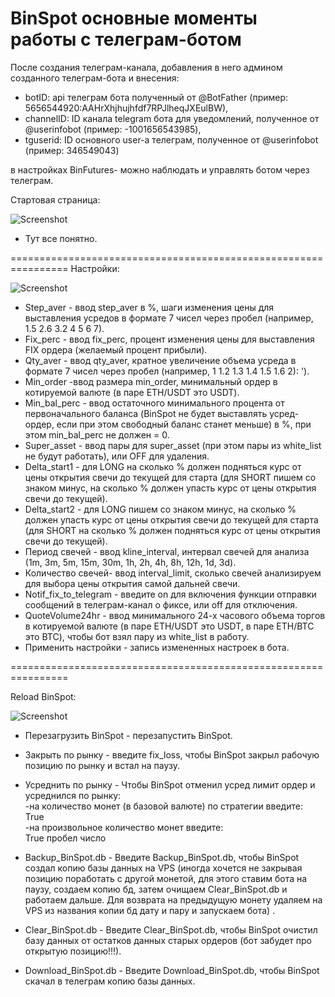 # BinSpot основные моменты работы с телеграм-ботом

После создания телеграм-канала, добавления в него админом созданного телеграм-бота и внесения:
- botID: api телеграм бота полученный от @BotFather (пример: 5656544920:AAHrXhjhujhfdf7RPJlheqJXEulBW),
- channelID: ID канала telegram бота для уведомлений, полученное от @userinfobot (пример: -1001656543985),
- tguserid: ID основного user-a телеграм, полученное от @userinfobot (пример: 346549043)

в настройках BinFutures- можно наблюдать и управлять ботом через телеграм.

  Стартовая страница:

![Screenshot](https://github.com/ebot732/BinSpot/blob/main/screenshots/StartBinSpot.png)

-  Тут все понятно.

================================================================
  Настройки:

![Screenshot](https://github.com/ebot732/BinSpot/blob/main/screenshots/НастройкиBinSpot.png)

- Step_aver - ввод step_aver в %, шаги изменения цены для выставления усредов в формате 7 чисел через пробел (например, 1.5 2.6 3.2 4 5 6 7).  
- Fix_perc - ввод fix_perc, процент изменения цены для выставления FIX ордера (желаемый процент прибыли).  
- Qty_aver - ввод qty_aver, кратное увеличение объема усреда в формате 7 чисел через пробел (например, 1 1.2 1.3 1.4 1.5 1.6 2):  ').  
- Min_order -ввод размера min_order, минимальный ордер в котируемой валюте (в паре ETH/USDT это USDT).  
- Min_bal_perc - ввод остаточного минимального процента от первоначального баланса (BinSpot не будет выставлять усред-ордер, если при этом свободный баланс станет меньше) в %, при этом min_bal_perc не должен = 0.  
- Super_asset - ввод пары для super_asset (при этом пары из white_list не будут работать), или OFF для удаления.  
- Delta_start1 - для LONG на сколько % должен подняться курс от цены открытия свечи до текущей для старта (для SHORT пишем со знаком минус, на сколько % должен упасть курс от цены открытия свечи до текущей).  
- Delta_start2 - для LONG пишем со знаком минус, на сколько % должен упасть курс от цены открытия свечи до текущей для старта (для SHORT на сколько % должен подняться курс от цены открытия свечи до текущей).  
- Период свечей - ввод kline_interval, интервал свечей для анализа (1m, 3m, 5m, 15m, 30m, 1h, 2h, 4h, 8h, 12h, 1d, 3d).  
- Количество свечей- ввод interval_limit, сколько свечей анализируем для выбора цены открытия самой дальней свечи.  
- Notif_fix_to_telegram - введите on для включения функции отправки сообщений в телеграм-канал о фиксе, или off для отключения.  
- QuoteVolume24hr - ввод минимального 24-х часового объема торгов в котируемой валюте (в паре ETH/USDT это USDT, в паре ETH/BTC это BTC), чтобы бот взял пару из white_list в работу.  
- Применить настройки - запись измененных настроек в бота.  

================================================================

  Reload BinSpot:

![Screenshot](https://github.com/ebot732/BinSpot/blob/main/screenshots/ReloadBinSpot.png)

- Перезагрузить BinSpot - перезапустить BinSpot.  
- Закрыть по рынку - введите fix_loss, чтобы BinSpot закрыл рабочую позицию по рынку и встал на паузу.  
- Усреднить по рынку - Чтобы BinSpot отменил усред лимит ордер и усреднился по рынку:  
-на количество монет (в базовой валюте) по стратегии введите:  
  True  
-на произвольное количество монет введите:  
  True пробел число  
  
- Backup_BinSpot.db - Введите Backup_BinSpot.db, чтобы BinSpot создал копию базы данных на  VPS (иногда хочется не закрывая позицию поработать с другой монетой, для этого ставим бота на паузу, создаем копию бд, затем очищаем Clear_BinSpot.db и работаем дальше. Для возврата на предыдущую монету удаляем на VPS из названия копии бд дату и пару и запускаем бота) .  
- Clear_BinSpot.db - Введите Clear_BinSpot.db, чтобы BinSpot очистил базу данных от остатков данных старых ордеров (бот забудет про открытую позицию!!!).  
- Download_BinSpot.db - Введите Download_BinSpot.db, чтобы BinSpot скачал в телеграм копию базы данных.  


  
  
